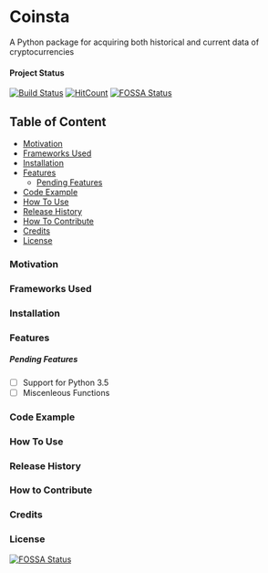 # Coinsta
A Python package for acquiring both historical and current data of cryptocurrencies

#### Project Status
[![Build Status](https://www.travis-ci.org/PyDataBlog/Coinsta.svg?branch=master)](https://www.travis-ci.org/PyDataBlog/Coinsta)
[![HitCount](http://hits.dwyl.io/PyDataBlog/PyDataBlog/Coinsta.svg)](http://hits.dwyl.io/PyDataBlog/PyDataBlog/Coinsta)
[![FOSSA Status](https://app.fossa.io/api/projects/git%2Bgithub.com%2FPyDataBlog%2FCoinsta.svg?type=shield)](https://app.fossa.io/projects/git%2Bgithub.com%2FPyDataBlog%2FCoinsta?ref=badge_shield)

## Table of Content
- [Motivation](#motivation)
- [Frameworks Used](#frameworks-used)
- [Installation](#installation)
- [Features](#features)
    - [Pending Features](#pending-features)
- [Code Example](#code-example)
- [How To Use](#how-to-use)
- [Release History](#release-history)
- [How To Contribute](#how-to-contribute)
- [Credits](#credits)
- [License](#license)

### Motivation

### Frameworks Used

### Installation

### Features


##### Pending Features
- [ ] Support for Python 3.5
- [ ] Miscenleous Functions

### Code Example

### How To Use

### Release History

### How to Contribute

### Credits

### License
[![FOSSA Status](https://app.fossa.io/api/projects/git%2Bgithub.com%2FPyDataBlog%2FCoinsta.svg?type=large)](https://app.fossa.io/projects/git%2Bgithub.com%2FPyDataBlog%2FCoinsta?ref=badge_large)
